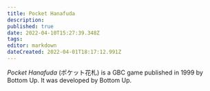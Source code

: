 ```yaml
---
title: Pocket Hanafuda
description: 
published: true
date: 2022-04-10T15:27:39.348Z
tags: 
editor: markdown
dateCreated: 2022-04-01T18:17:12.991Z
---
```


_Pocket Hanafuda_ (<span lang='ja'>ポケット花札</span>) is a GBC game published in 1999 by Bottom Up.
It was developed by Bottom Up.
